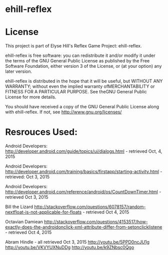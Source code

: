 # ehill-reflex

# License
This project is part of Elyse Hill's Reflex Game Project: ehill-reflex.

ehill-reflex is free software: you can redistribute it and/or modify it under the terms of the GNU General Public License as published by the Free Software Foundation, either version 3 of the License, or (at your option) any later version.

ehill-reflex is distributed in the hope that it will be useful, but WITHOUT ANY WARRANTY; without even the implied warranty ofMERCHANTABILITY or FITNESS FOR A PARTICULAR PURPOSE.  See theGNU General Public License for more details.

You should have received a copy of the GNU General Public License along with ehill-reflex.  If not, see <http://www.gnu.org/licenses/>


# Resrouces Used:
    
Android Developers: 
http://developer.android.com/guide/topics/ui/dialogs.html - retrieved Oct, 4, 2015
    
Android Developers:
http://developer.android.com/training/basics/firstapp/starting-activity.html - retrieved: Oct 3, 2015

Android Developers:
http://developer.android.com/reference/android/os/CountDownTimer.html - retrieved Oct 3, 2015

Bill the Lizard 
http://stackoverflow.com/questions/6078157/random-nextfloat-is-not-applicable-for-floats - retrieved Oct 4, 2015

Octavian Damiean
http://stackoverflow.com/questions/4153517/how-exactly-does-the-androidonclick-xml-attribute-differ-from-setonclicklistene - retrieved Oct 4, 2015

Abram Hindle - all retrieved Oct 3, 2015
http://youtu.be/5PPD0ncJU1g
http://youtu.be/VKVYUXNuDDg 
http://youtu.be/k9ZNbsc0Qgo
